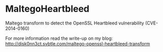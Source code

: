 MaltegoHeartbleed
=================

Maltego transform to detect the OpenSSL Heartbleed vulnerability (CVE-2014-0160)

For more information read the write-up on my blog:
http://disk0nn3ct.svbtle.com/maltego-openssl-heartbleed-transform
